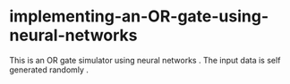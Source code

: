 # implementing-an-OR-gate-using-neural-networks
This is an OR gate simulator using  neural networks . The input data is self generated randomly . 
